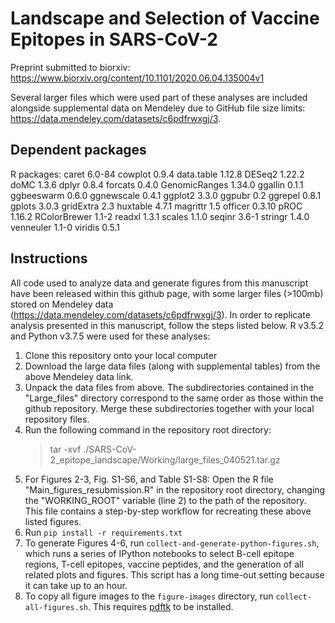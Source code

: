 # Landscape and Selection of Vaccine Epitopes in SARS-CoV-2

Preprint submitted to biorxiv: https://www.biorxiv.org/content/10.1101/2020.06.04.135004v1

Several larger files which were used part of these analyses are included alongside supplemental data on Mendeley due to GitHub file size limits: https://data.mendeley.com/datasets/c6pdfrwxgj/3.

## Dependent packages
R packages:
   caret 6.0-84
   cowplot 0.9.4
   data.table 1.12.8
   DESeq2 1.22.2
   doMC 1.3.6
   dplyr 0.8.4
   forcats 0.4.0
   GenomicRanges 1.34.0
   ggallin 0.1.1
   ggbeeswarm 0.6.0
   ggnewscale 0.4.1
   ggplot2 3.3.0
   ggpubr 0.2
   ggrepel 0.8.1
   gplots 3.0.3
   gridExtra 2.3
   huxtable 4.7.1
   magrittr 1.5
   officer 0.3.10
   pROC 1.16.2
   RColorBrewer 1.1-2
   readxl 1.3.1
   scales 1.1.0
   seqinr 3.6-1
   stringr 1.4.0
   venneuler 1.1-0
   viridis 0.5.1

## Instructions

All code used to analyze data and generate figures from this manuscript have been released within this github page, with some larger files (>100mb) stored on Mendeley data (https://data.mendeley.com/datasets/c6pdfrwxgj/3). In order to replicate analysis presented in this manuscript, follow the steps listed below.  R v3.5.2 and Python v3.7.5 were used for these analyses:

1. Clone this repository onto your local computer
2. Download the large data files (along with supplemental tables) from the above Mendeley data link.
3. Unpack the data files from above.  The subdirectories contained in the "Large_files" directory correspond to the same order as those within the github repository.  Merge these subdirectories together with your local repository files.
4. Run the following command in the repository root directory: 
   >tar -xvf ./SARS-CoV-2_epitope_landscape/Working/large_files_040521.tar.gz
5. For Figures 2-3, Fig. S1-S6, and Table S1-S8: Open the R file "Main_figures_resubmission.R" in the repository root directory, changing the "WORKING_ROOT" variable (line 2) to the path of the repository.  This file contains a step-by-step workflow for recreating these above listed figures.
6. Run `pip install -r requirements.txt`
7. To generate Figures 4-6, run `collect-and-generate-python-figures.sh`, which runs a series of IPython notebooks to select B-cell epitope regions, T-cell epitopes, vaccine peptides, and the generation of all related plots and figures. This script has a long time-out setting because it can take up to an hour.  
8. To copy all figure images to the `figure-images` directory, run `collect-all-figures.sh`. This requires [pdftk](https://stackoverflow.com/questions/20804441/how-to-install-pdftk-on-mac-os-x/22054037) to be installed. 
